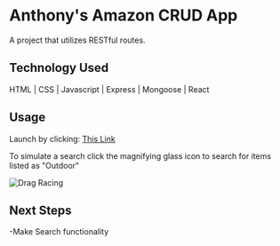 # Anthony's Amazon CRUD App

A project that utilizes RESTful routes.

## Technology Used

HTML | CSS | Javascript | Express | Mongoose | React

## Usage

Launch by clicking: [This Link](https://dashboard.heroku.com/apps/anthony-amazon-crud-app)

To simulate a search click the magnifying glass icon to search for items listed as "Outdoor"

![Drag Racing](https://i.imgur.com/psjE97R.png)

## Next Steps
-Make Search functionality